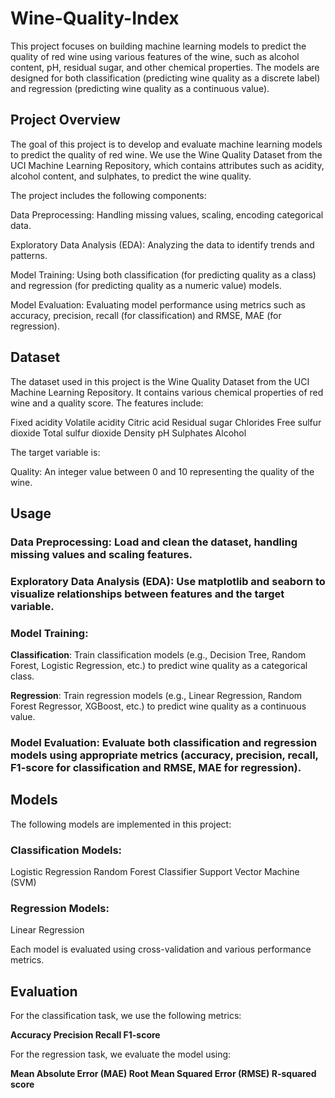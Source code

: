 # Wine-Quality-Index

This project focuses on building machine learning models to predict the quality of red wine using various features of the wine, such as alcohol content, pH, residual sugar, and other chemical properties. The models are designed for both classification (predicting wine quality as a discrete label) and regression (predicting wine quality as a continuous value).


## Project Overview

The goal of this project is to develop and evaluate machine learning models to predict the quality of red wine. We use the Wine Quality Dataset from the UCI Machine Learning Repository, which contains attributes such as acidity, alcohol content, and sulphates, to predict the wine quality.

The project includes the following components:

Data Preprocessing: Handling missing values, scaling, encoding categorical data.

Exploratory Data Analysis (EDA): Analyzing the data to identify trends and patterns.

Model Training: Using both classification (for predicting quality as a class) and regression (for predicting quality as a numeric value) models.

Model Evaluation: Evaluating model performance using metrics such as accuracy, precision, recall (for classification) and RMSE, MAE (for regression).


## Dataset
The dataset used in this project is the Wine Quality Dataset from the UCI Machine Learning Repository. It contains various chemical properties of red wine and a quality score. The features include:

Fixed acidity
Volatile acidity
Citric acid
Residual sugar
Chlorides
Free sulfur dioxide
Total sulfur dioxide
Density
pH
Sulphates
Alcohol

The target variable is:

Quality: An integer value between 0 and 10 representing the quality of the wine.


## Usage

### Data Preprocessing: Load and clean the dataset, handling missing values and scaling features.

### Exploratory Data Analysis (EDA): Use matplotlib and seaborn to visualize relationships between features and the target variable.

### Model Training:

**Classification**: Train classification models (e.g., Decision Tree, Random Forest, Logistic Regression, etc.) to predict wine quality as a categorical class.

**Regression**: Train regression models (e.g., Linear Regression, Random Forest Regressor, XGBoost, etc.) to predict wine quality as a continuous value.

### Model Evaluation: Evaluate both classification and regression models using appropriate metrics (accuracy, precision, recall, F1-score for classification and RMSE, MAE for regression).


## Models
The following models are implemented in this project:

### Classification Models:

Logistic Regression
Random Forest Classifier
Support Vector Machine (SVM)

### Regression Models:

Linear Regression

Each model is evaluated using cross-validation and various performance metrics.


## Evaluation

For the classification task, we use the following metrics:

**Accuracy
Precision
Recall
F1-score**

For the regression task, we evaluate the model using:

**Mean Absolute Error (MAE)
Root Mean Squared Error (RMSE)
R-squared score**

